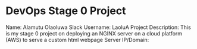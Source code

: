 # DevOps Stage 0 Project
Name: Alamutu Olaoluwa 
Slack Username: LaoluA
Project Description: This is my stage 0 project on deploying an NGINX server on a cloud platform (AWS) to serve a custom html webpage
Server IP/Domain: 
